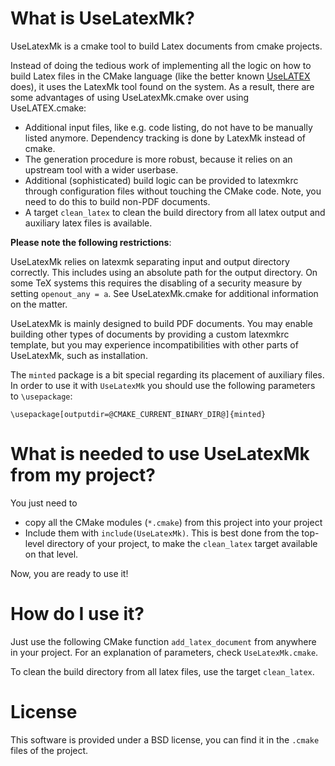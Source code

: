 # What is UseLatexMk?

UseLatexMk is a cmake tool to build Latex documents from cmake projects.

Instead of doing the tedious work of implementing all the logic on how to
build Latex files in the CMake language (like the better known [UseLATEX](https://github.com/kmorel/UseLATEX)
does), it uses the LatexMk tool found on the system. As a result, there are
some advantages of using UseLatexMk.cmake over using UseLATEX.cmake:
* Additional input files, like e.g. code listing, do not have to be
  manually listed anymore. Dependency tracking is done by LatexMk instead
  of cmake.
* The generation procedure is more robust, because
  it relies on an upstream tool with a wider userbase.
* Additional (sophisticated) build logic can be provided to latexmkrc
  through configuration files without touching the CMake code. Note,
  you need to do this to build non-PDF documents.
* A target `clean_latex` to clean the build directory from all latex output
  and auxiliary latex files is available.

**Please note the following restrictions**:

UseLatexMk relies on latexmk separating input and output directory correctly.
This includes using an absolute path for the output directory. On some TeX
systems this requires the disabling of a security measure by setting `openout_any = a`.
See UseLatexMk.cmake for additional information on the matter.

UseLatexMk is mainly designed to build PDF documents. You may enable building
other types of documents by providing a custom latexmkrc template, but you may
experience incompatibilities with other parts of UseLatexMk, such as installation.

The `minted` package is a bit special regarding its placement of auxiliary files.
In order to use it with `UseLatexMk` you should use the following parameters to
`\usepackage`:

```
\usepackage[outputdir=@CMAKE_CURRENT_BINARY_DIR@]{minted}
```

# What is needed to use UseLatexMk from my project?

You just need to
* copy all the CMake modules (`*.cmake`) from this project into your project
* Include them with `include(UseLatexMk)`. This is best done from the top-level
  directory of your project, to make the `clean_latex` target available on that level.

Now, you are ready to use it!

# How do I use it?

Just use the following CMake function `add_latex_document` from anywhere in your project.
For an explanation of parameters, check `UseLatexMk.cmake`.

To clean the build directory from all latex files, use the target `clean_latex`.

# License

This software is provided under a BSD license, you can find it in the `.cmake` files of the project.
